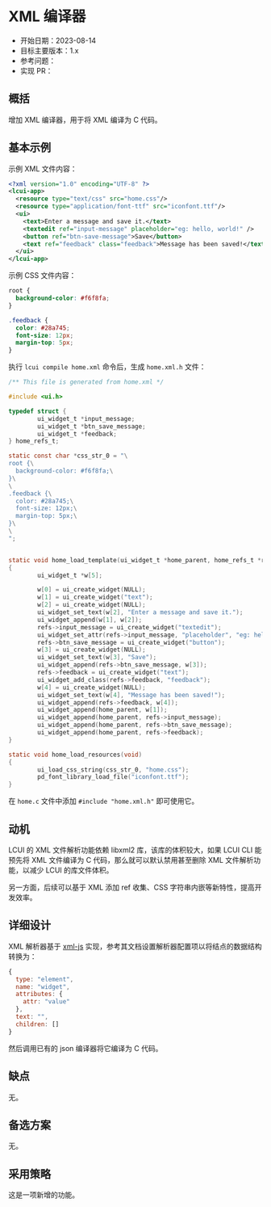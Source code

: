 # XML 编译器

- 开始日期：2023-08-14
- 目标主要版本：1.x
- 参考问题：
- 实现 PR：

## 概括

增加 XML 编译器，用于将 XML 编译为 C 代码。

## 基本示例

示例 XML 文件内容：

```xml title="home.xml"
<?xml version="1.0" encoding="UTF-8" ?>
<lcui-app>
  <resource type="text/css" src="home.css"/>
  <resource type="application/font-ttf" src="iconfont.ttf"/>
  <ui>
    <text>Enter a message and save it.</text>
    <textedit ref="input-message" placeholder="eg: hello, world!" />
    <button ref="btn-save-message">Save</button>
    <text ref="feedback" class="feedback">Message has been saved!</text>
  </ui>
</lcui-app>
```

示例 CSS 文件内容：

```css title="home.css"
root {
  background-color: #f6f8fa;
}

.feedback {
  color: #28a745;
  font-size: 12px;
  margin-top: 5px;
}
```

执行 `lcui compile home.xml` 命令后，生成 `home.xml.h` 文件：

```c title="home.xml.h"
/** This file is generated from home.xml */

#include <ui.h>

typedef struct {
        ui_widget_t *input_message;
        ui_widget_t *btn_save_message;
        ui_widget_t *feedback;
} home_refs_t;

static const char *css_str_0 = "\
root {\
  background-color: #f6f8fa;\
}\
\
.feedback {\
  color: #28a745;\
  font-size: 12px;\
  margin-top: 5px;\
}\
\
";


static void home_load_template(ui_widget_t *home_parent, home_refs_t *refs)
{
        ui_widget_t *w[5];

        w[0] = ui_create_widget(NULL);
        w[1] = ui_create_widget("text");
        w[2] = ui_create_widget(NULL);
        ui_widget_set_text(w[2], "Enter a message and save it.");
        ui_widget_append(w[1], w[2]);
        refs->input_message = ui_create_widget("textedit");
        ui_widget_set_attr(refs->input_message, "placeholder", "eg: hello, world!");
        refs->btn_save_message = ui_create_widget("button");
        w[3] = ui_create_widget(NULL);
        ui_widget_set_text(w[3], "Save");
        ui_widget_append(refs->btn_save_message, w[3]);
        refs->feedback = ui_create_widget("text");
        ui_widget_add_class(refs->feedback, "feedback");
        w[4] = ui_create_widget(NULL);
        ui_widget_set_text(w[4], "Message has been saved!");
        ui_widget_append(refs->feedback, w[4]);
        ui_widget_append(home_parent, w[1]);
        ui_widget_append(home_parent, refs->input_message);
        ui_widget_append(home_parent, refs->btn_save_message);
        ui_widget_append(home_parent, refs->feedback);
}

static void home_load_resources(void)
{
        ui_load_css_string(css_str_0, "home.css");
        pd_font_library_load_file("iconfont.ttf");
}
```

在 `home.c` 文件中添加 `#include "home.xml.h"` 即可使用它。

## 动机

LCUI 的 XML 文件解析功能依赖 libxml2 库，该库的体积较大，如果 LCUI CLI 能预先将 XML 文件编译为 C 代码，那么就可以默认禁用甚至删除 XML 文件解析功能，以减少 LCUI 的库文件体积。

另一方面，后续可以基于 XML 添加 ref 收集、CSS 字符串内嵌等新特性，提高开发效率。

## 详细设计

XML 解析器基于 [xml-js](https://www.npmjs.com/package/xml-js) 实现，参考其文档设置解析器配置项以将结点的数据结构转换为：

```js
{
  type: "element",
  name: "widget",
  attributes: {
    attr: "value"
  },
  text: "",
  children: []
}
```

然后调用已有的 json 编译器将它编译为 C 代码。

## 缺点

无。

## 备选方案

无。

## 采用策略

这是一项新增的功能。
